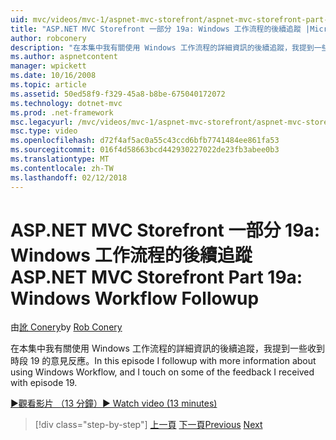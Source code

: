 ```yaml
---
uid: mvc/videos/mvc-1/aspnet-mvc-storefront/aspnet-mvc-storefront-part-19a-windows-workflow-followup
title: "ASP.NET MVC Storefront 一部分 19a: Windows 工作流程的後續追蹤 |Microsoft 文件"
author: robconery
description: "在本集中我有關使用 Windows 工作流程的詳細資訊的後續追蹤，我提到一些收到時段 19 的意見反應。"
ms.author: aspnetcontent
manager: wpickett
ms.date: 10/16/2008
ms.topic: article
ms.assetid: 50ed58f9-f329-45a8-b8be-675040172072
ms.technology: dotnet-mvc
ms.prod: .net-framework
msc.legacyurl: /mvc/videos/mvc-1/aspnet-mvc-storefront/aspnet-mvc-storefront-part-19a-windows-workflow-followup
msc.type: video
ms.openlocfilehash: d72f4af5ac0a55c43ccd6bfb7741484ee861fa53
ms.sourcegitcommit: 016f4d58663bcd442930227022de23fb3abee0b3
ms.translationtype: MT
ms.contentlocale: zh-TW
ms.lasthandoff: 02/12/2018
---
```

<a name="aspnet-mvc-storefront-part-19a-windows-workflow-followup"></a><span data-ttu-id="6471e-103">ASP.NET MVC Storefront 一部分 19a: Windows 工作流程的後續追蹤</span><span class="sxs-lookup"><span data-stu-id="6471e-103">ASP.NET MVC Storefront Part 19a: Windows Workflow Followup</span></span>
====================
<span data-ttu-id="6471e-104">由[訛 Conery](https://github.com/robconery)</span><span class="sxs-lookup"><span data-stu-id="6471e-104">by [Rob Conery](https://github.com/robconery)</span></span>

<span data-ttu-id="6471e-105">在本集中我有關使用 Windows 工作流程的詳細資訊的後續追蹤，我提到一些收到時段 19 的意見反應。</span><span class="sxs-lookup"><span data-stu-id="6471e-105">In this episode I followup with more information about using Windows Workflow, and I touch on some of the feedback I received with episode 19.</span></span>

[<span data-ttu-id="6471e-106">&#9654;觀看影片 （13 分鐘）</span><span class="sxs-lookup"><span data-stu-id="6471e-106">&#9654; Watch video (13 minutes)</span></span>](https://channel9.msdn.com/Blogs/ASP-NET-Site-Videos/aspnet-mvc-storefront-part-19a-windows-workflow-followup)

>[!div class="step-by-step"]
<span data-ttu-id="6471e-107">[上一頁](aspnet-mvc-storefront-part-19-processing-orders-with-windows-workflow.md)
[下一頁](aspnet-mvc-storefront-part-20-logging.md)</span><span class="sxs-lookup"><span data-stu-id="6471e-107">[Previous](aspnet-mvc-storefront-part-19-processing-orders-with-windows-workflow.md)
[Next](aspnet-mvc-storefront-part-20-logging.md)</span></span>
